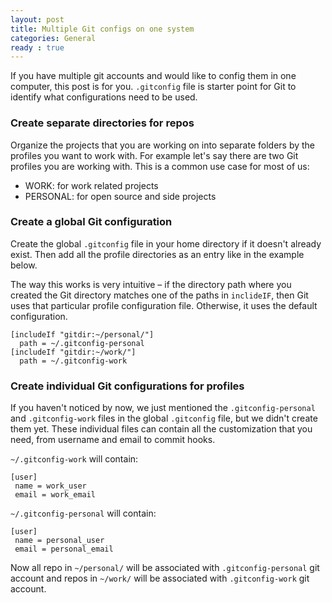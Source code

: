 ```yaml
---
layout: post
title: Multiple Git configs on one system
categories: General
ready : true
---
```


If you have multiple git accounts and would like to config them in one computer, this post is for you. `.gitconfig` 
file is starter point for Git to identify what configurations need to be used. 

### Create separate directories for repos

Organize the projects that you are working on into separate folders by the profiles you want to work with. For example 
let's say there are two Git profiles you are working with. This is a common use case for most of us:

* WORK: for work related projects
* PERSONAL: for open source and side projects

### Create a global Git configuration

Create the global `.gitconfig` file in your home directory if it doesn't already exist. Then add all the profile 
directories as an entry like in the example below.

The way this works is very intuitive – if the directory path where you created the Git directory matches one of the 
paths in `inclideIF`, then Git uses that particular profile configuration file. Otherwise, it uses the default 
configuration.

```
[includeIf "gitdir:~/personal/"]
  path = ~/.gitconfig-personal
[includeIf "gitdir:~/work/"]
  path = ~/.gitconfig-work
```

### Create individual Git configurations for profiles

If you haven't noticed by now, we just mentioned the `.gitconfig-personal` and  `.gitconfig-work` files in the global 
`.gitconfig` file, but we didn't create them yet. These individual files can contain all the customization that you 
need, from username and email to commit hooks.

`~/.gitconfig-work` will contain:

```
[user]
 name = work_user
 email = work_email
```

`~/.gitconfig-personal` will contain:

```
[user]
 name = personal_user
 email = personal_email
```

Now all repo in `~/personal/` will be associated with `.gitconfig-personal` git account and repos in `~/work/` will 
be associated with `.gitconfig-work` git account.

